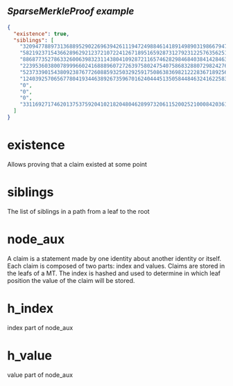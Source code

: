 <h2> <i> SparseMerkleProof example </i> </h2>


```json
{
  "existence": true,
  "siblings": [
    "3209477889731368895290226963942611194724988461418914989031986679474662665977",
    "5821923715436628962921237210722412671895165928731279231225763562513832742516",
    "8868773527863326006398323114380410928721165746282984684038414284639192202613",
    "223953603800789996602416888960727263975802475407586832880729824276914409729",
    "5237339015438092387677260885932503292591750863836982122283671892562100201578",
    "12403925706567780419344638926735967016240444513505844846324162258360029163796",
    "0",
    "0",
    "0",
    "331169271746201375375920410218204804628997320611520025210008420361907998657"
  ]
}
```

# existence

Allows proving that a claim existed at some point

# siblings

The list of siblings in a path from a leaf to the root

# node_aux

A claim is a statement made by one identity about another identity or itself. Each claim is composed of two parts: index and values. Claims are stored in the leafs of a MT. The index is hashed and used to determine in which leaf position the value of the claim will be stored.

# h_index

index part of node_aux

# h_value

value part of node_aux

